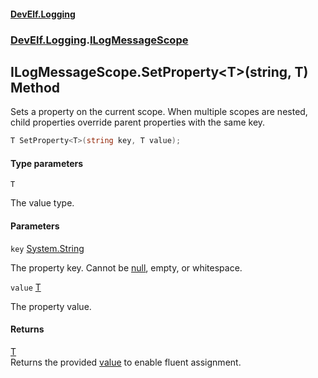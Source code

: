 #### [DevElf\.Logging](README.md 'README')
### [DevElf\.Logging](DevElf.Logging.md 'DevElf\.Logging').[ILogMessageScope](ILogMessageScope.md 'DevElf\.Logging\.ILogMessageScope')

## ILogMessageScope\.SetProperty\<T\>\(string, T\) Method

Sets a property on the current scope\.
When multiple scopes are nested, child properties override parent properties with the same key\.

```csharp
T SetProperty<T>(string key, T value);
```
#### Type parameters

<a name='DevElf.Logging.ILogMessageScope.SetProperty_T_(string,T).T'></a>

`T`

The value type\.
#### Parameters

<a name='DevElf.Logging.ILogMessageScope.SetProperty_T_(string,T).key'></a>

`key` [System\.String](https://learn.microsoft.com/en-us/dotnet/api/system.string 'System\.String')

The property key\. Cannot be [null](https://docs.microsoft.com/en-us/dotnet/csharp/language-reference/keywords/null 'https://docs\.microsoft\.com/en\-us/dotnet/csharp/language\-reference/keywords/null'), empty, or whitespace\.

<a name='DevElf.Logging.ILogMessageScope.SetProperty_T_(string,T).value'></a>

`value` [T](ILogMessageScope.SetProperty.W33WIH8SSDTY69PIOC9JED2Q2.md#DevElf.Logging.ILogMessageScope.SetProperty_T_(string,T).T 'DevElf\.Logging\.ILogMessageScope\.SetProperty\<T\>\(string, T\)\.T')

The property value\.

#### Returns
[T](ILogMessageScope.SetProperty.W33WIH8SSDTY69PIOC9JED2Q2.md#DevElf.Logging.ILogMessageScope.SetProperty_T_(string,T).T 'DevElf\.Logging\.ILogMessageScope\.SetProperty\<T\>\(string, T\)\.T')  
Returns the provided [value](ILogMessageScope.SetProperty.W33WIH8SSDTY69PIOC9JED2Q2.md#DevElf.Logging.ILogMessageScope.SetProperty_T_(string,T).value 'DevElf\.Logging\.ILogMessageScope\.SetProperty\<T\>\(string, T\)\.value') to enable fluent assignment\.